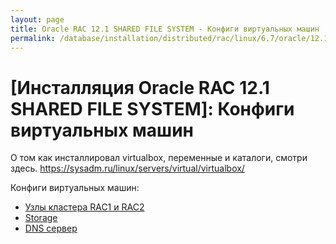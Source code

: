 ```yaml
---
layout: page
title: Oracle RAC 12.1 SHARED FILE SYSTEM - Конфиги виртуальных машин
permalink: /database/installation/distributed/rac/linux/6.7/oracle/12.1/shared-file-system/vm/
---
```


# [Инсталляция Oracle RAC 12.1 SHARED FILE SYSTEM]: Конфиги виртуальных машин

О том как инсталлировал virtualbox, переменные и каталоги, смотри здесь.
https://sysadm.ru/linux/servers/virtual/virtualbox/

Конфиги виртуальных машин:

<ul>
<li><a href="/database/installation/distributed/rac/linux/6.7/oracle/12.1/shared-file-system/vm/rac-nodes/">Узлы кластера RAC1 и RAC2</a></li>
<li><a href="/database/installation/distributed/rac/linux/6.7/oracle/12.1/shared-file-system/vm/storage/">Storage</a></li>
<li><a href="/database/installation/distributed/rac/linux/6.7/oracle/12.1/shared-file-system/vm/dns-server/">DNS сервер</a></li>
</ul>
